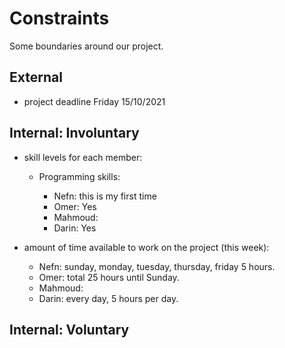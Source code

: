 # Constraints

Some boundaries around our project.

## External

- project deadline Friday 15/10/2021

## Internal: Involuntary

- skill levels for each member:
  - Programming skills:

    - Nefn: this is my first time
    - Omer: Yes
    - Mahmoud:
    - Darin: Yes

- amount of time available to work on the project (this week):
    -  Nefn: sunday, monday, tuesday, thursday, friday 5 hours.
    -  Omer: total 25 hours until Sunday.
    -  Mahmoud:
    -  Darin: every day, 5 hours per day.

## Internal: Voluntary

<!--
  constraints that your team decided on to help scope the project. they may include:
  - coding style & conventions
  - agree on a code review checklist for the project repository
  - the number of hours you want to spend working
  - only using the colors black and white
-->
